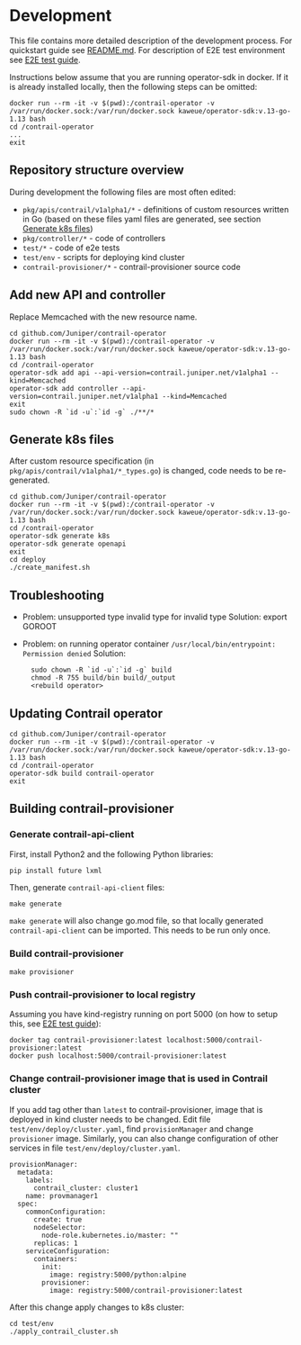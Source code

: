 # Development

This file contains more detailed description of the development process. For quickstart guide see [README.md](README.md). For description of E2E test environment see [E2E test guide](test/env/README.md).


Instructions below assume that you are running operator-sdk in docker. If it is already installed locally, then the following steps can be omitted:

    docker run --rm -it -v $(pwd):/contrail-operator -v /var/run/docker.sock:/var/run/docker.sock kaweue/operator-sdk:v.13-go-1.13 bash
    cd /contrail-operator
    ...
    exit

## Repository structure overview
During development the following files are most often edited:  
* `pkg/apis/contrail/v1alpha1/*` - definitions of custom resources written in Go (based on these files yaml files are generated, see section  [Generate k8s files](#generate-k8s-files))
* `pkg/controller/*` - code of controllers
* `test/*` - code of e2e tests
* `test/env` - scripts for deploying kind cluster
* `contrail-provisioner/*` - contrail-provisioner source code



## Add new API and controller
Replace Memcached with the new resource name.

    cd github.com/Juniper/contrail-operator
    docker run --rm -it -v $(pwd):/contrail-operator -v /var/run/docker.sock:/var/run/docker.sock kaweue/operator-sdk:v.13-go-1.13 bash
    cd /contrail-operator
    operator-sdk add api --api-version=contrail.juniper.net/v1alpha1 --kind=Memcached
    operator-sdk add controller --api-version=contrail.juniper.net/v1alpha1 --kind=Memcached
    exit
    sudo chown -R `id -u`:`id -g` ./**/*


## Generate k8s files
After custom resource specification (in `pkg/apis/contrail/v1alpha1/*_types.go`) is changed, code needs to be re-generated.

    cd github.com/Juniper/contrail-operator
    docker run --rm -it -v $(pwd):/contrail-operator -v /var/run/docker.sock:/var/run/docker.sock kaweue/operator-sdk:v.13-go-1.13 bash
    cd /contrail-operator
    operator-sdk generate k8s
    operator-sdk generate openapi
    exit
    cd deploy
    ./create_manifest.sh

## Troubleshooting

* Problem: unsupported type invalid type for invalid type
  Solution: export GOROOT
* Problem: on running operator container `/usr/local/bin/entrypoint: Permission denied`
  Solution:

        sudo chown -R `id -u`:`id -g` build
        chmod -R 755 build/bin build/_output
        <rebuild operator>


## Updating Contrail operator
    cd github.com/Juniper/contrail-operator
    docker run --rm -it -v $(pwd):/contrail-operator -v /var/run/docker.sock:/var/run/docker.sock kaweue/operator-sdk:v.13-go-1.13 bash
    cd /contrail-operator
    operator-sdk build contrail-operator
    exit

## Building contrail-provisioner

### Generate contrail-api-client
First, install Python2 and the following Python libraries:

    pip install future lxml

Then, generate `contrail-api-client` files:

    make generate

`make generate` will also change go.mod file, so that locally generated `contrail-api-client` can be imported. This needs to be run only once.

### Build contrail-provisioner

    make provisioner

### Push contrail-provisioner to local registry
Assuming you have kind-registry running on port 5000 (on how to setup this, see
[E2E test guide](test/env/README.md)):

    docker tag contrail-provisioner:latest localhost:5000/contrail-provisioner:latest
    docker push localhost:5000/contrail-provisioner:latest


### Change contrail-provisioner image that is used in Contrail cluster
If you add tag other than `latest` to contrail-provisioner, image that is deployed in kind cluster needs to be changed. Edit file `test/env/deploy/cluster.yaml`, find `provisionManager` and change `provisioner` image. Similarly, you can also change configuration of other services in file `test/env/deploy/cluster.yaml`.

    provisionManager:
      metadata:
        labels:
          contrail_cluster: cluster1
        name: provmanager1
      spec:
        commonConfiguration:
          create: true
          nodeSelector:
            node-role.kubernetes.io/master: ""
          replicas: 1
        serviceConfiguration:
          containers:
            init:
              image: registry:5000/python:alpine
            provisioner:
              image: registry:5000/contrail-provisioner:latest

After this change apply changes to k8s cluster:

    cd test/env
    ./apply_contrail_cluster.sh
